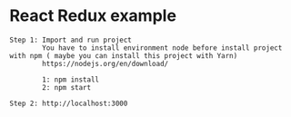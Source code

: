 # React Redux example 

	Step 1: Import and run project
			You have to install environment node before install project with npm ( maybe you can install this project with Yarn)
			https://nodejs.org/en/download/
			
			1: npm install
			2: npm start
			
	Step 2: http://localhost:3000 
